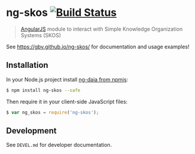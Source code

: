 # ng-skos [![Build Status](https://travis-ci.org/gbv/ng-skos.svg?branch=master)](https://travis-ci.org/gbv/ng-skos)

> [AngularJS](https://angularjs.org/) module to interact with Simple Knowledge Organization Systems (SKOS)

See <https://gbv.github.io/ng-skos/> for documentation and usage examples!

## Installation

In your Node.js project install [ng-daia from
npmjs](https://www.npmjs.com/package/ng-daia):

```bash
$ npm install ng-skos --safe
```

Then require it in your client-side JavaScript files:

```javascript
$ var ng_skos = require('ng-skos');
```

## Development

See `DEVEL.md` for developer documentation.


